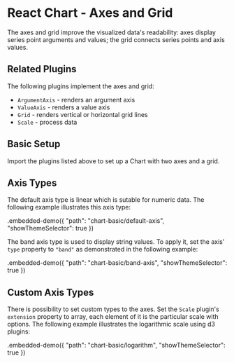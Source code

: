 # React Chart - Axes and Grid

The axes and grid improve the visualized data's readability: axes display series point arguments and values; the grid connects series points and axis values.

## Related Plugins

The following plugins implement the axes and grid:

- `ArgumentAxis` - renders an argument axis
- `ValueAxis` - renders a value axis
- `Grid` - renders vertical or horizontal grid lines
- `Scale` - process data

## Basic Setup

Import the plugins listed above to set up a Chart with two axes and a grid.

## Axis Types

The default axis type is linear which is sutable for numeric data. The following example illustrates this axis type:

.embedded-demo({ "path": "chart-basic/default-axis", "showThemeSelector": true })

The band axis type is used to display string values. To apply it, set the axis' `type` property to `"band"` as demonstrated in the following example:

.embedded-demo({ "path": "chart-basic/band-axis", "showThemeSelector": true })

## Custom Axis Types

There is possibility to set custom types to the axes. Set the `Scale` plugin's `extension` property to array, each element of it is the particular scale with options. The following example illustrates the logarithmic scale using d3 plugins:

.embedded-demo({ "path": "chart-basic/logarithm", "showThemeSelector": true })

